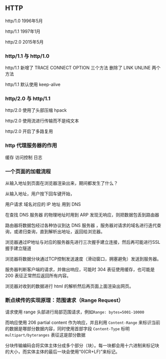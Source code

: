 ## HTTP 

http/1.0 1996年5月

http/1.1 1997年1月

http/2.0 2015年5月

### http/1.1 与 http/1.0
http/1.1 新增了 TRACE CONNECT OPTION 三个方法 删除了 LINK UNLINE 两个方法

http/1.1 默认使用 keep-alive


### http/2.0 与 http/1.1
http/2.0 使用了头部压缩 hpack

http/2.0 使用流进行传输而不是纯文本

http/2.0 开启了多路复用


### http 代理服务器的作用
缓存  访问控制 日志

### 一个页面的加载流程
从输入地址到页面在浏览器渲染出来，期间都发生了什么？

从输入地址，用户按下回车键开始，

用户请求 域名对应的 IP 地址 用到 DNS

在查找 DNS 服务器 的物理地址时用到 ARP 发现无响应，则把数据包丢到路由器

路由器将数据包经过各种协议到达 DNS 服务器 ，服务器对请求的域名进行迭代查询，或递归查询，直到解析出地址，返回给浏览器。

浏览器通过IP地址与对应的服务器先进行三次握手建立连接，然后再可能进行SSL握手建立隧道

浏览器将数据分块通过TCP控制发送速度（滑动窗口，拥塞避免）发送到服务器。

服务器判断客户端的请求，并做出响应，可能时 304 表征使用缓存，也可能是200 表征正常然后返回所有内容。

浏览器对收到的数据进行 html 的解析然后再页面上面渲染出网页。


### 断点续传的实现原理：范围请求（Range Request）
请求使用 range 头部进行局部范围请求，例如`Range: bytes=5001-10000`

而响应使用 206 partial content 作为响应，并且利用 `Content-Range` 来标识当前的数据是哪部分数据内容，同时使用首部字段 `Content-Type` 标明 `multipart/byteranges` 表征这是部分数据

分块传输编码会将实体主体分成多个部分（块）。每一块都会用十六进制来标记块的大小，而实体主体的最后一块会使用“0(CR+LF)”来标记。











